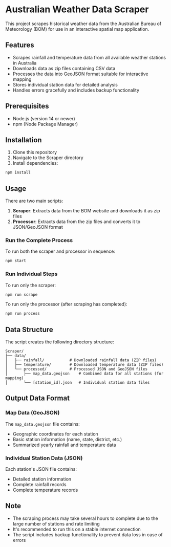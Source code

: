 # Australian Weather Data Scraper

This project scrapes historical weather data from the Australian Bureau of Meteorology (BOM) for use in an interactive spatial map application.

## Features

- Scrapes rainfall and temperature data from all available weather stations in Australia
- Downloads data as zip files containing CSV data
- Processes the data into GeoJSON format suitable for interactive mapping
- Stores individual station data for detailed analysis
- Handles errors gracefully and includes backup functionality

## Prerequisites

- Node.js (version 14 or newer)
- npm (Node Package Manager)

## Installation

1. Clone this repository
2. Navigate to the Scraper directory
3. Install dependencies:

```bash
npm install
```

## Usage

There are two main scripts:

1. **Scraper**: Extracts data from the BOM website and downloads it as zip files
2. **Processor**: Extracts data from the zip files and converts it to JSON/GeoJSON format

### Run the Complete Process

To run both the scraper and processor in sequence:

```bash
npm start
```

### Run Individual Steps

To run only the scraper:

```bash
npm run scrape
```

To run only the processor (after scraping has completed):

```bash
npm run process
```

## Data Structure

The script creates the following directory structure:

```
Scraper/
├── data/
│   ├── rainfall/           # Downloaded rainfall data (ZIP files)
│   ├── temperature/        # Downloaded temperature data (ZIP files)
│   └── processed/          # Processed JSON and GeoJSON files
│       ├── map_data.geojson    # Combined data for all stations (for mapping)
│       └── [station_id].json   # Individual station data files
```

## Output Data Format

### Map Data (GeoJSON)

The `map_data.geojson` file contains:

- Geographic coordinates for each station
- Basic station information (name, state, district, etc.)
- Summarized yearly rainfall and temperature data

### Individual Station Data (JSON)

Each station's JSON file contains:

- Detailed station information
- Complete rainfall records
- Complete temperature records

## Note

- The scraping process may take several hours to complete due to the large number of stations and rate limiting
- It's recommended to run this on a stable internet connection
- The script includes backup functionality to prevent data loss in case of errors 
